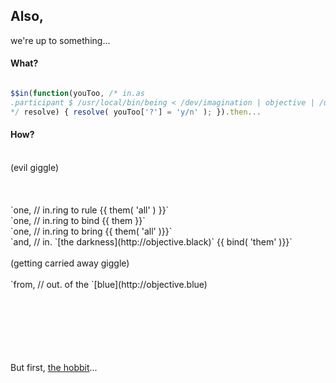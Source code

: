 ## Also, 

we're up to something...

#### What?

```javascript

$$in(function(youToo, /* in.as
.participant $ /usr/local/bin/being < /dev/imagination | objective | /usr/sbin/culture
*/ resolve) { resolve( youToo['?'] = 'y/n' ); }).then...

```

#### How?
<br>
(evil giggle)<br>
<br>
<br>
<br>
`one, // in.ring to rule {{ them( 'all' ) }}`<br>
`one, // in.ring to bind {{ them }}`<br>
`one, // in.ring to bring {{ them( 'all' )}}`<br>
`and, // in. `[the darkness](http://objective.black)` {{ bind( 'them' )}}`<br>
<br>
(getting carried away giggle)<br>
<br>
`from, // out. of the `[blue](http://objective.blue)
<br>
<br>

<br>
<br>
<br>
<br>
<br>

But first, [the hobbit](http://www.the-hobbit.gov)...

